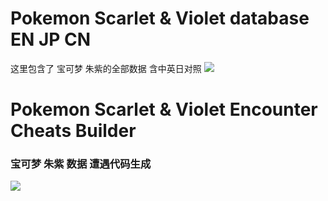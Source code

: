 # Pokemon Scarlet & Violet database EN JP CN
这里包含了 宝可梦 朱紫的全部数据 含中英日对照
<img src="https://store-jp.nintendo.com/on/demandware.static/-/Library-Sites-MNSSharedLibrary/ja_JP/dw1375deab/220602_pokemonsv.jpg"/>
# Pokemon Scarlet & Violet Encounter Cheats Builder
### 宝可梦 朱紫 数据 遭遇代码生成

<img src="https://livedoor.blogimg.jp/ruimusume/imgs/e/4/e4be1bc3.png"/>
